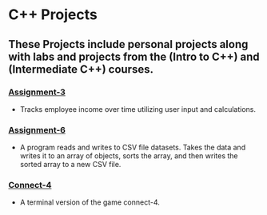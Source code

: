 # C++ Projects
## These Projects include personal projects along with labs and projects from the (Intro to C++) and (Intermediate C++) courses.

### [Assignment-3](Assignment-3)
- Tracks employee income over time utilizing user input and calculations.

### [Assignment-6](Assignment-6)
- A program reads and writes to CSV file datasets. Takes the data and writes it to an array of objects, sorts the array, and then writes the sorted array to a new CSV file.

### [Connect-4](Connect-4)
- A terminal version of the game connect-4.

